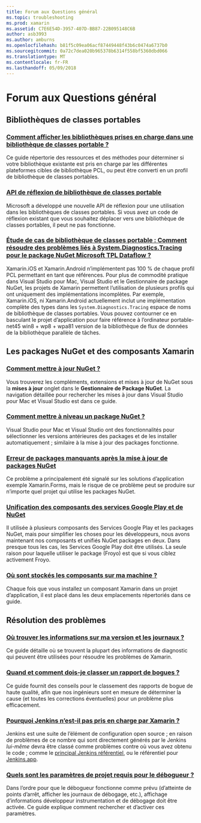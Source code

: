 ```yaml
---
title: Forum aux Questions général
ms.topic: troubleshooting
ms.prod: xamarin
ms.assetid: C7E6E54D-3957-407D-BB87-22B095148C6B
author: asb3993
ms.author: amburns
ms.openlocfilehash: b81f5c09ea06acf87449448f43b6c0474a6737b0
ms.sourcegitcommit: 0a72c7dea020b965378b6314f558bf5360dbd066
ms.translationtype: MT
ms.contentlocale: fr-FR
ms.lasthandoff: 05/09/2018
---
```

# <a name="general-frequently-asked-questions"></a>Forum aux Questions général

## <a name="portable-class-libraries"></a>Bibliothèques de classes portables
### <a name="how-can-i-view-what-libraries-are-supported-in-a-pclpcl-support-librariesmd"></a>[Comment afficher les bibliothèques prises en charge dans une bibliothèque de classes portable ?](pcl-support-libraries.md)
Ce guide répertorie des ressources et des méthodes pour déterminer si votre bibliothèque existante est pris en charge par les différentes plateformes cibles de bibliothèque PCL, ou peut être converti en un profil de bibliothèque de classes portables.

### <a name="pcl-reflection-apipcl-reflectionmd"></a>[API de réflexion de bibliothèque de classes portable](pcl-reflection.md)
Microsoft a développé une nouvelle API de réflexion pour une utilisation dans les bibliothèques de classes portables. Si vous avez un code de réflexion existant que vous souhaitez déplacer vers une bibliothèque de classes portables, il peut ne pas fonctionne.

### <a name="pcl-case-study-how-can-i-resolve-problems-related-to-systemdiagnosticstracing-for-the-microsoft-tpl-dataflow-nuget-packagepcl-case-studymd"></a>[Étude de cas de bibliothèque de classes portable : Comment résoudre des problèmes liés à System.Diagnostics.Tracing pour le package NuGet Microsoft TPL Dataflow ?](pcl-case-study.md)
Xamarin.iOS et Xamarin.Android n’implémentent pas 100 % de chaque profil PCL permettant en tant que références. Pour plus de commodité pratique dans Visual Studio pour Mac, Visual Studio et le Gestionnaire de package NuGet, les projets de Xamarin permettent l’utilisation de plusieurs profils qui ont uniquement des implémentations incomplètes. Par exemple, Xamarin.iOS, ni Xamarin.Android actuellement inclut une implémentation complète des types dans les `System.Diagnostics.Tracing` espace de noms de bibliothèque de classes portables. Vous pouvez contourner ce en basculant le projet d’application pour faire référence à l’ordinateur portable-net45 win8 + wp8 + wpa81 version de la bibliothèque de flux de données de la bibliothèque parallèle de tâches.

## <a name="nuget-packages--xamarin-components"></a>Les packages NuGet et des composants Xamarin
### <a name="how-can-i-update-nugetnuget-updatemd"></a>[Comment mettre à jour NuGet ?](nuget-update.md)
Vous trouverez les compléments, extensions et mises à jour de NuGet sous la **mises à jour** onglet dans le **Gestionnaire de Package NuGet**. La navigation détaillée pour rechercher les mises à jour dans Visual Studio pour Mac et Visual Studio est dans ce guide.

### <a name="how-do-i-downgrade-a-nuget-packagenuget-package-downgrademd"></a>[Comment mettre à niveau un package NuGet ?](nuget-package-downgrade.md)
Visual Studio pour Mac et Visual Studio ont des fonctionnalités pour sélectionner les versions antérieures des packages et de les installer automatiquement ; similaire à la mise à jour des packages fonctionne.

### <a name="missing-packages-error-after-updating-nuget-packagesnuget-packages-missingmd"></a>[Erreur de packages manquants après la mise à jour de packages NuGet](nuget-packages-missing.md)
Ce problème a principalement été signalé sur les solutions d’application exemple Xamarin.Forms, mais le risque de ce problème peut se produire sur n’importe quel projet qui utilise les packages NuGet.

### <a name="unifying-google-play-services-components-and-nugetgps-components-nugetmd"></a>[Unification des composants des services Google Play et de NuGet](gps-components-nuget.md)
Il utilisée à plusieurs composants des Services Google Play et les packages NuGet, mais pour simplifier les choses pour les développeurs, nous avons maintenant nos composants et unifiés NuGet packages en deux. Dans presque tous les cas, les Services Google Play doit être utilisés. La seule raison pour laquelle utiliser le package (Froyo) est que si vous ciblez activement Froyo.

### <a name="where-are-the-components-stored-on-my-machinecomponent-storagemd"></a>[Où sont stockés les composants sur ma machine ?](component-storage.md)
Chaque fois que vous installez un composant Xamarin dans un projet d’application, il est placé dans les deux emplacements répertoriés dans ce guide.


## <a name="troubleshooting"></a>Résolution des problèmes
### <a name="where-can-i-find-my-version-information-and-logsversion-logsmd"></a>[Où trouver les informations sur ma version et les journaux ?](version-logs.md)
Ce guide détaille où se trouvent la plupart des informations de diagnostic qui peuvent être utilisées pour résoudre les problèmes de Xamarin.

### <a name="when-and-how-should-i-file-a-bug-reporthowto-file-bugmd"></a>[Quand et comment dois-je classer un rapport de bogues ?](howto-file-bug.md)
Ce guide fournit des conseils pour le classement des rapports de bogue de haute qualité, afin que nos ingénieurs sont en mesure de déterminer la cause (et toutes les corrections éventuelles) pour un problème plus efficacement.

### <a name="why-isnt-jenkins-supported-by-xamarinxamarin-jenkinsmd"></a>[Pourquoi Jenkins n’est-il pas pris en charge par Xamarin ?](xamarin-jenkins.md)
Jenkins est une suite de l’élément de configuration open source ; en raison de problèmes de ce nombre qui sont directement générés par le Jenkins *lui-même* devra être classé comme problèmes contre où vous avez obtenu le code ; comme le [principal Jenkins référentiel](https://github.com/jenkinsci/jenkins), ou le référentiel pour [ Jenkins.app](https://github.com/stisti/jenkins-app).

### <a name="what-project-settings-are-required-for-the-debuggerdebugger-settingsmd"></a>[Quels sont les paramètres de projet requis pour le débogueur ?](debugger-settings.md)
Dans l’ordre pour que le débogueur fonctionne comme prévu (d’atteinte de points d’arrêt, afficher les journaux de débogage, etc.), affichage d’informations développeur instrumentation et de débogage doit être activée. Ce guide explique comment rechercher et d’activer ces paramètres.

